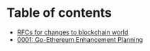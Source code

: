 # Table of contents

* [RFCs for changes to blockchain world](README.md)
* [0001: Go-Ethereum Enhancement Planning](go-ethereum-enhancement-planning.md)

